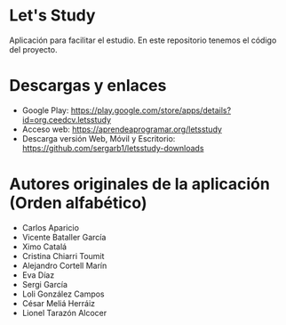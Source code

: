 # Let's Study
Aplicación para facilitar el estudio. En este repositorio tenemos el código del proyecto.

# Descargas y enlaces
- Google Play: https://play.google.com/store/apps/details?id=org.ceedcv.letsstudy
- Acceso web: https://aprendeaprogramar.org/letsstudy
- Descarga versión Web, Móvil y Escritorio: https://github.com/sergarb1/letsstudy-downloads

# Autores originales de la aplicación (Orden alfabético)
- Carlos Aparicio
- Vicente Bataller García
- Ximo Catalá
- Cristina Chiarri Toumit
- Alejandro Cortell Marín
- Eva Díaz 
- Sergi García
- Loli González Campos
- César Meliá Herráiz
- Lionel Tarazón Alcocer
